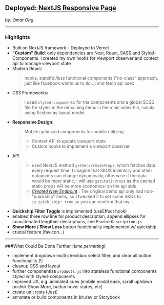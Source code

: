 ## Deployed:[ NextJS Responsive Page](https://nextjs-responsive.vercel.app/)
*by: Omar Ong*


___
### Highlights

- Built on NextJS framework - Deployed to Vercel
- **"Custom" Build**: only dependencies are Next, React, SASS and Styled-Components. I created my own hooks for viewport observer and context api to manage viewport state
- Modern React:
  >hooks, statelful/less functional components ("no-class" approach, just like facebook wants us to do...) and fetch api used
- CSS Frameworks: 
  >I used `styled-components` for the components and a global SCSS file for styles in the remaining items in the main index file, mainly using flexbox as layout model.  
- **Responsive Design**:   
  >Mobile optimized components for mobile utilizing 
  > - Context API to update viewport state 
  > - Custom hooks to implement a viewport observer
- API
  > - used NextJS method `getServerSideProps`, which fetches data every request time. I imagine that SKUS inventory and other datapoints can change dynamically, otherwise if the data would be more static, I will use `getStaticProps` as the cached static props will be more economical on the api side. 
  > - *[Created New Endpoint](https://demo4893163.mockable.io/)* : The original demo api only had non-"quickship" items, so I tweaked it to set some SKUs to `is_quick_ship: true` so you can confirm that my...
- **Quickship Filter Toggle** is implemented (useEffect hook)
- enabled three row line for product description, append ellipses for concatenated lengthier descriptions, see `ProductDescription.js`
- **Show More / Show Less** button functionality implemented w/ quickship
- crucial feature (favicon...)

---
###What Could Be Done Further (*time permitting*)

- implement dropdown multi checkbox select filter, and clear all button functionality (!)
- cleanup CSS and layout
- further componentize `products.js` into stateless functional components styled with styled-components
- improved UX, e.g. animated cues (mobile modal ease, scroll up/down onclick Show More, button hover states, etc)
- create unit tests (Jest)
- annotate or build components in bit.dev or Storybook